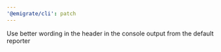 ```yaml
---
'@emigrate/cli': patch
---
```


Use better wording in the header in the console output from the default reporter
